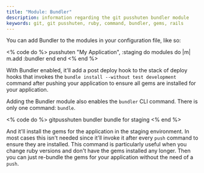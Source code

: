 ```yaml
---
title: "Module: Bundler"
description: information regarding the git pusshuten bundler module
keywords: git, git pusshuten, ruby, command, bundler, gems, rails
---
```


You can add Bundler to the modules in your configuration file, like so:

<% code do %>
pusshuten "My Application", :staging do
  modules do |m|
    m.add :bundler
  end
end
<% end %>

With Bundler enabled, it'll add a post deploy hook to the stack of deploy hooks that invokes the `bundle install --without test development` command after pushing your application to ensure all gems are installed for your application.

Adding the Bundler module also enables the `bundler` CLI command. There is only one command: `bundle`.

<% code do %>
gitpusshuten bundler bundle for staging
<% end %>

And it'll install the gems for the application in the staging environment. In most cases this isn't needed since it'll invoke it after every `push` command to ensure they are installed. This command is particularly useful when you change ruby versions and don't have the gems installed any longer. Then you can just re-bundle the gems for your application without the need of a `push`.